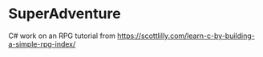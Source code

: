 # SuperAdventure
C# work on an RPG tutorial from https://scottlilly.com/learn-c-by-building-a-simple-rpg-index/
